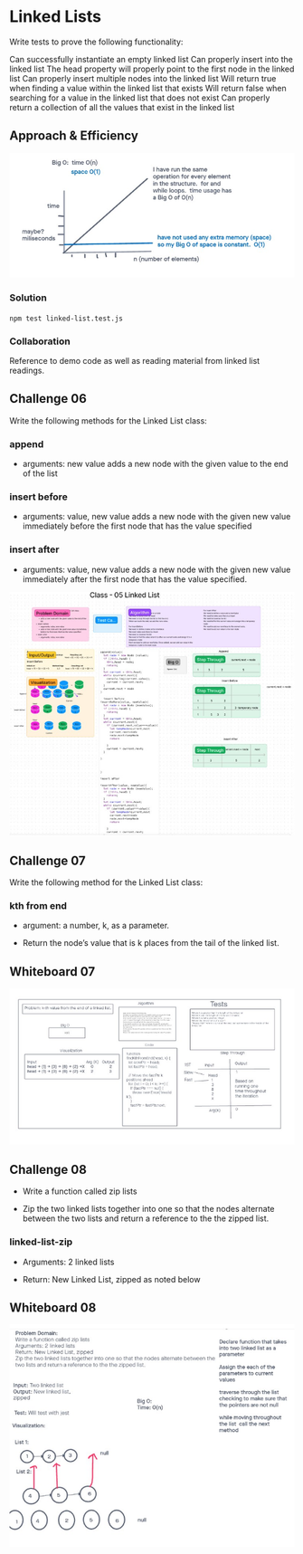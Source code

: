 # Linked Lists

Write tests to prove the following functionality:

Can successfully instantiate an empty linked list
Can properly insert into the linked list
The head property will properly point to the first node in the linked list
Can properly insert multiple nodes into the linked list
Will return true when finding a value within the linked list that exists
Will return false when searching for a value in the linked list that does not exist
Can properly return a collection of all the values that exist in the linked list


## Approach & Efficiency

![Big O](../code-challenges/assets/dsa05bigO.jpg)

### Solution

`npm test linked-list.test.js`

### Collaboration

Reference to demo code as well as reading material from linked list readings.

## Challenge 06

Write the following methods for the Linked List class:

### append

- arguments: new value
adds a new node with the given value to the end of the list

### insert before

- arguments: value, new value
adds a new node with the given new value immediately before the first node that has the value specified

### insert after

- arguments: value, new value
adds a new node with the given new value immediately after the first node that has the value specified.


![UML 06](../code-challenges/assets/dsa06uml.jpg)

## Challenge 07

Write the following method for the Linked List class:

### kth from end

- argument: a number, k, as a parameter.

- Return the node’s value that is k places from the tail of the linked list.

## Whiteboard 07

![UML 07](../code-challenges/assets/dsa07.jpg)

## Challenge 08

- Write a function called zip lists

- Zip the two linked lists together into one so that the nodes alternate between the two lists and return a reference to the the zipped list.

### linked-list-zip

- Arguments: 2 linked lists

- Return: New Linked List, zipped as noted below

## Whiteboard 08

![UML 08](../code-challenges/assets/dsa08.jpg)
